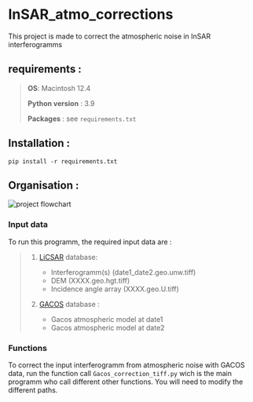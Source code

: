 # InSAR_atmo_corrections
This project is made to correct the atmospheric noise in InSAR interferogramms

## requirements : 
> **OS**: Macintosh 12.4
> 
> **Python version** : 3.9
> 
> **Packages** : see `requirements.txt`

## Installation :

`pip install -r requirements.txt`

## Organisation :
![project flowchart](/Volumes/Pierre_2TO/Stage_M1_Albino/Codes/InSAR_atmo_corrections/STAGE_M1_methodologie_V4_full.png)

### Input data
To run this programm, the required input data are : 
> 1. [LiCSAR](https://comet.nerc.ac.uk/comet-lics-portal/) database: 
>    - Interferogramm(s) (date1_date2.geo.unw.tiff)
>    - DEM (XXXX.geo.hgt.tiff)
>    - Incidence angle array (XXXX.geo.U.tiff)
> 
> 2. [GACOS](http://www.gacos.net) database :
>    - Gacos atmospheric model at date1 
>    - Gacos atmospheric model at date2 

### Functions 
To correct the input interferogramm from atmospheric noise with GACOS data, run the function call
`Gacos_correction_tiff.py` wich is the main programm who call different other functions.
You will need to modify the different paths.
